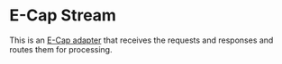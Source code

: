 # E-Cap Stream

This is an [E-Cap adapter](https://www.e-cap.org/downloads/) that receives the requests and responses and routes them for processing.
